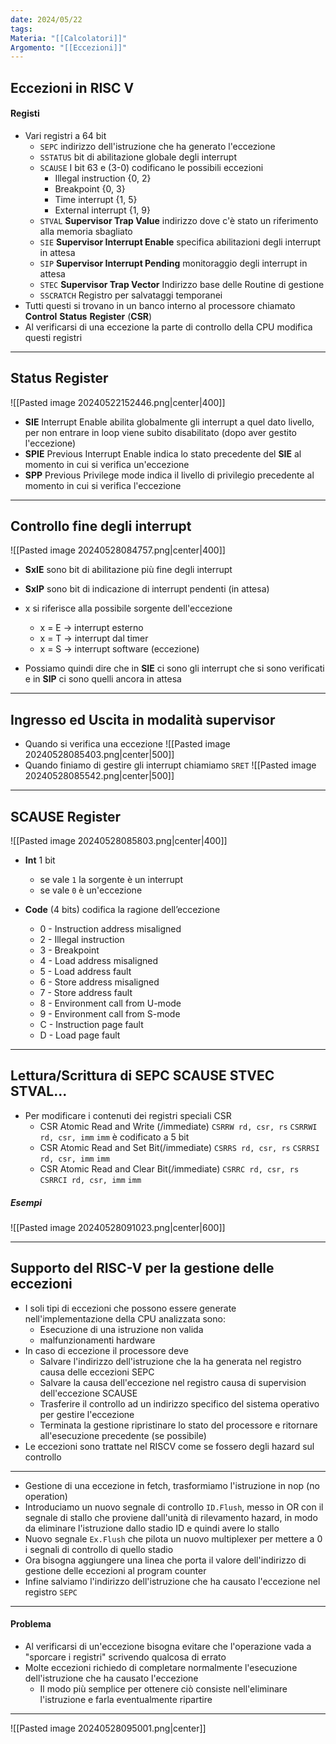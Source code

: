 ```yaml
---
date: 2024/05/22
tags: 
Materia: "[[Calcolatori]]"
Argomento: "[[Eccezioni]]"
---
```

## Eccezioni in RISC V
#### Registi
- Vari registri a 64 bit 
	- `SEPC` indirizzo dell'istruzione che ha generato l'eccezione
	- `SSTATUS` bit di abilitazione globale degli interrupt
	- `SCAUSE` I bit 63 e (3-0) codificano le possibili eccezioni
		- Illegal instruction {0, 2}
		- Breakpoint {0, 3}
		- Time interrupt {1, 5}
		- External interrupt {1, 9}
	- `STVAL` **Supervisor Trap Value** indirizzo dove c'è stato un riferimento alla memoria sbagliato
	- `SIE` **Supervisor Interrupt Enable** specifica abilitazioni degli interrupt in attesa
	- `SIP` **Supervisor Interrupt Pending** monitoraggio degli interrupt in attesa
	- `STEC` **Supervisor Trap Vector** Indirizzo base delle Routine di gestione
	- `SSCRATCH` Registro per salvataggi temporanei
- Tutti questi si trovano in un banco interno al processore chiamato **Control** **Status** **Register** (**CSR**)
- Al verificarsi di una eccezione la parte di controllo della CPU modifica questi registri
---
## Status Register

![[Pasted image 20240522152446.png|center|400]]
- **SIE** Interrupt Enable abilita globalmente gli interrupt a quel dato livello, per non entrare in loop viene subito disabilitato (dopo aver gestito l'eccezione)
- **SPIE** Previous Interrupt Enable indica lo stato precedente del **SIE** al momento in cui si verifica un'eccezione
- **SPP** Previous Privilege mode indica il livello di privilegio precedente al momento in cui si verifica l'eccezione
---
## Controllo fine degli interrupt

![[Pasted image 20240528084757.png|center|400]]
- **SxIE** sono bit di abilitazione più fine degli interrupt
- **SxIP** sono bit di indicazione di interrupt pendenti (in attesa) 
- x si riferisce alla possibile sorgente dell'eccezione
	- x = E -> interrupt esterno
	- x = T -> interrupt dal timer
	- x = S -> interrupt software (eccezione)

- Possiamo quindi dire che in **SIE** ci sono gli interrupt che si sono verificati e in **SIP** ci sono quelli ancora in attesa
---
## Ingresso ed Uscita in modalità supervisor

- Quando si verifica una eccezione
![[Pasted image 20240528085403.png|center|500]]
- Quando finiamo di gestire gli interrupt chiamiamo `SRET`
![[Pasted image 20240528085542.png|center|500]]

---
## SCAUSE Register
![[Pasted image 20240528085803.png|center|400]]
- **Int** 1 bit 
	- se vale `1` la sorgente è un interrupt
	- se vale `0`  è un'eccezione

- **Code** (4 bits) codifica la ragione dell’eccezione 
	- 0 - Instruction address misaligned 
	- 2 - Illegal instruction 
	- 3 - Breakpoint  
	- 4 - Load address misaligned  
	- 5 - Load address fault 
	- 6 - Store address misaligned 
	- 7 - Store address fault 
	- 8 - Environment call from U-mode 
	- 9 - Environment call from S-mode 
	- C - Instruction page fault 
	- D - Load page fault
---
## Lettura/Scrittura di SEPC SCAUSE STVEC STVAL...
- Per modificare i contenuti dei registri speciali CSR
	- CSR Atomic Read and Write (/immediate) `CSRRW rd, csr, rs` `CSRRWI rd, csr, imm` `imm` è codificato a 5 bit
	- CSR Atomic Read and Set Bit(/immediate) `CSRRS rd, csr, rs` `CSRRSI rd, csr, imm` `imm` 
	- CSR Atomic Read and Clear Bit(/immediate) `CSRRC rd, csr, rs` `CSRRCI rd, csr, imm` `imm` 

##### Esempi
![[Pasted image 20240528091023.png|center|600]]

---
## Supporto del RISC-V per la gestione delle eccezioni
- I soli tipi di eccezioni  che possono essere generate nell'implementazione della CPU analizzata sono:
	- Esecuzione di una istruzione non valida
	- malfunzionamenti hardware
- In caso di eccezione il processore deve
	- Salvare l'indirizzo dell'istruzione che la ha generata nel registro causa delle eccezioni SEPC
	- Salvare la causa dell'eccezione nel registro causa di supervision dell'eccezione SCAUSE
	- Trasferire il controllo ad un indirizzo specifico del sistema operativo per gestire l'eccezione
	- Terminata la gestione ripristinare lo stato del processore e ritornare all'esecuzione precedente (se possibile)
- Le eccezioni sono trattate nel RISCV come se fossero degli hazard sul controllo
---
- Gestione di una eccezione in fetch, trasformiamo l'istruzione in nop (no operation)
- Introduciamo un nuovo segnale di controllo `ID.Flush`, messo in OR con il segnale di stallo che proviene dall'unità di rilevamento hazard, in modo da eliminare l'istruzione dallo stadio ID e quindi avere lo stallo
- Nuovo segnale `Ex.Flush` che pilota un nuovo multiplexer per mettere a 0 i segnali di controllo di quello stadio
 - Ora bisogna aggiungere una linea che porta il valore dell'indirizzo di gestione delle eccezioni al program counter
 - Infine salviamo l'indirizzo dell'istruzione che ha causato l'eccezione nel registro `SEPC`
---
#### Problema
- Al verificarsi di un'eccezione bisogna evitare che l'operazione vada a "sporcare i registri" scrivendo qualcosa di errato
- Molte eccezioni richiedo di completare normalmente l'esecuzione dell'istruzione che ha causato l'eccezione
	-  Il modo più semplice per ottenere ciò consiste nell'eliminare l'istruzione e farla eventualmente ripartire
---
![[Pasted image 20240528095001.png|center]]